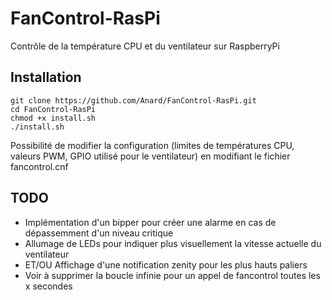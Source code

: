 # FanControl-RasPi
Contrôle de la température CPU et du ventilateur sur RaspberryPi

## Installation

```
git clone https://github.com/Anard/FanControl-RasPi.git
cd FanControl-RasPi
chmod +x install.sh
./install.sh
```

Possibilité de modifier la configuration (limites de températures CPU, valeurs PWM, GPIO utilisé pour le ventilateur) en modifiant le fichier fancontrol.cnf

## TODO
- Implémentation d'un bipper pour créer une alarme en cas de dépassemment d'un niveau critique
- Allumage de LEDs pour indiquer plus visuellement la vitesse actuelle du ventilateur
- ET/OU Affichage d'une notification zenity pour les plus hauts paliers
- Voir à supprimer la boucle infinie pour un appel de fancontrol toutes les x secondes
